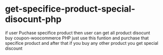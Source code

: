 # get-specifice-product-special-disocunt-php
if user Puchase specifice product then user can get all product disocunt buy coupon-woocommerce PHP
just use this funtion and purchase that specifice product and after that if you buy any other product you get special discount
